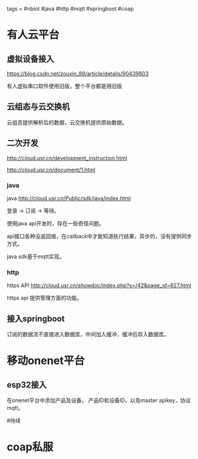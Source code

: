 tags = #nbiot #java #http #mqtt #springboot #coap
# 有人云平台
## 虚拟设备接入
https://blog.csdn.net/zouxin_88/article/details/90439803

有人虚拟串口软件使用旧版，整个平台都是用旧版

## 云组态与云交换机
云组态提供解析后的数据，云交换机提供原始数据。

## 二次开发
http://cloud.usr.cn/development_instruction.html

http://cloud.usr.cn/document/1.html

### java
java http://cloud.usr.cn/Public/sdk/java/index.html

登录 -> 订阅 -> 等待。

使用java api开发时，存在一些奇怪问题。

api接口各种没返回值，在callback中才能知道执行结果，异步的，没有提供同步方式。

java sdk基于mqtt实现。

### http
https API http://cloud.usr.cn/showdoc/index.php?s=/42&page_id=627.html

https api 提供管理方面的功能。


## 接入springboot

订阅的数据流不直接进入数据库，中间加入缓冲，缓冲后存入数据库。



# 移动onenet平台
## esp32接入
在onenet平台中添加产品及设备。
产品ID和设备ID，以及master apikey，协议mqtt。

#待续

# coap私服